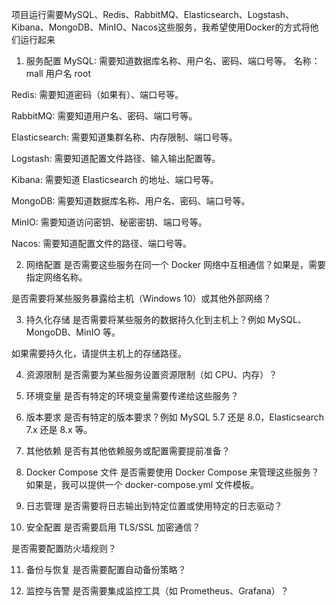 
项目运行需要MySQL、Redis、RabbitMQ、Elasticsearch、Logstash、Kibana、MongoDB、MinIO、Nacos这些服务，我希望使用Docker的方式将他们运行起来

1. 服务配置
   MySQL: 需要知道数据库名称、用户名、密码、端口号等。
名称：mall
用户名 root


Redis: 需要知道密码（如果有）、端口号等。

RabbitMQ: 需要知道用户名、密码、端口号等。

Elasticsearch: 需要知道集群名称、内存限制、端口号等。

Logstash: 需要知道配置文件路径、输入输出配置等。

Kibana: 需要知道 Elasticsearch 的地址、端口号等。

MongoDB: 需要知道数据库名称、用户名、密码、端口号等。

MinIO: 需要知道访问密钥、秘密密钥、端口号等。

Nacos: 需要知道配置文件的路径、端口号等。

2. 网络配置
   是否需要这些服务在同一个 Docker 网络中互相通信？如果是，需要指定网络名称。

是否需要将某些服务暴露给主机（Windows 10）或其他外部网络？

3. 持久化存储
   是否需要将某些服务的数据持久化到主机上？例如 MySQL、MongoDB、MinIO 等。

如果需要持久化，请提供主机上的存储路径。

4. 资源限制
   是否需要为某些服务设置资源限制（如 CPU、内存）？

5. 环境变量
   是否有特定的环境变量需要传递给这些服务？

6. 版本要求
   是否有特定的版本要求？例如 MySQL 5.7 还是 8.0，Elasticsearch 7.x 还是 8.x 等。

7. 其他依赖
   是否有其他依赖服务或配置需要提前准备？

8. Docker Compose 文件
   是否需要使用 Docker Compose 来管理这些服务？如果是，我可以提供一个 docker-compose.yml 文件模板。

9. 日志管理
   是否需要将日志输出到特定位置或使用特定的日志驱动？

10. 安全配置
    是否需要启用 TLS/SSL 加密通信？

是否需要配置防火墙规则？

11. 备份与恢复
    是否需要配置自动备份策略？

12. 监控与告警
    是否需要集成监控工具（如 Prometheus、Grafana）？